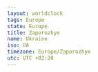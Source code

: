 ```yaml
---
layout: worldclock
tags: Europe
state: Europe
title: Zaporozhye
name: Ukraine
iso: UA
timezone: Europe/Zaporozhye
utc: UTC +02:20
---
```


